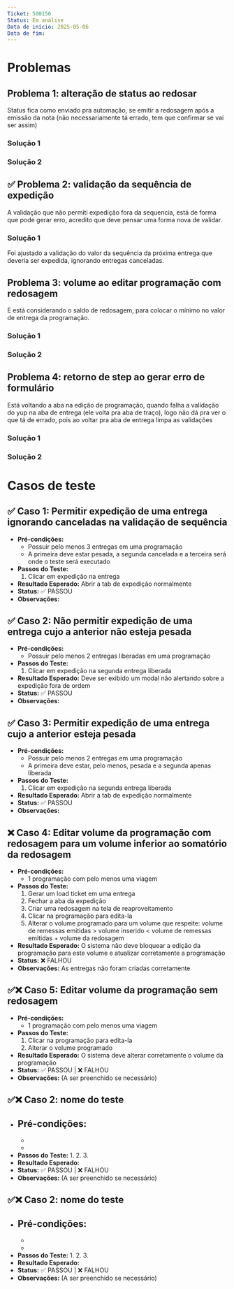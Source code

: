 ```yaml
---
Ticket: 500156
Status: Em análise
Data de início: 2025-05-06
Data de fim:
---
```

# Problemas
## Problema 1: alteração de status ao redosar

Status fica como enviado pra automação, se emitir a redosagem após a emissão da nota (não necessariamente tá errado, tem que confirmar se vai ser assim) 

### Solução 1



### Solução 2


## ✅ Problema 2: validação da sequência de expedição

A validação que não permiti expedição fora da sequencia, está de forma que pode gerar erro, acredito que deve pensar uma forma nova de validar. 

### Solução 1
Foi ajustado a validação do valor da sequência da próxima entrega que deveria ser expedida, ignorando entregas canceladas.

## Problema 3: volume ao editar programação com redosagem

E está considerando o saldo de redosagem, para colocar o mínimo no valor de entrega da programação.

### Solução 1



### Solução 2


## Problema 4: retorno de step ao gerar erro de formulário

Está voltando a aba na edição de programação, quando falha a validação do yup na aba de entrega (ele volta pra aba de traço), logo não dá pra ver o que tá de errado, pois ao voltar pra aba de entrega limpa as validações  

### Solução 1



### Solução 2


# Casos de teste

## ✅ Caso 1: Permitir expedição de uma entrega ignorando canceladas na validação de sequência

- **Pré-condições:**
    - Possuir pelo menos 3 entregas em uma programação
    - A primeira deve estar pesada, a segunda cancelada e a terceira será onde o teste será executado
- **Passos do Teste:**
    1. Clicar em expedição na entrega
- **Resultado Esperado:** Abrir a tab de expedição normalmente
- **Status:** ✅ PASSOU
- **Observações:** 

## ✅ Caso 2: Não permitir expedição de uma entrega cujo a anterior não esteja pesada

- **Pré-condições:**
    - Possuir pelo menos 2 entregas liberadas em uma programação
- **Passos do Teste:**
    1. Clicar em expedição na segunda entrega liberada
- **Resultado Esperado:** Deve ser exibido um modal não alertando sobre a expedição fora de ordem
- **Status:** ✅ PASSOU
- **Observações:** 

## ✅ Caso 3: Permitir expedição de uma entrega cujo a anterior esteja pesada

- **Pré-condições:**
    - Possuir pelo menos 2 entregas em uma programação
    - A primeira deve estar, pelo menos, pesada e a segunda apenas liberada
- **Passos do Teste:**
    1. Clicar em expedição na segunda entrega liberada
- **Resultado Esperado:** Abrir a tab de expedição normalmente
- **Status:** ✅ PASSOU
- **Observações:**

## ❌ Caso 4: Editar volume da programação com redosagem para um volume inferior ao somatório da redosagem

- **Pré-condições:**
    - 1 programação com pelo menos uma viagem
- **Passos do Teste:**
    1. Gerar um load ticket em uma entrega
    2. Fechar a aba da expedição
    3. Criar uma redosagem na tela de reaproveitamento
    4. Clicar na programação para edita-la
    5. Alterar o volume programado para um volume que respeite: volume de remessas emitidas > volume inserido < volume de remessas emitidas + volume da redosagem
- **Resultado Esperado:** O sistema não deve bloquear a edição da programação para este volume e atualizar corretamente a programação
- **Status:** ❌ FALHOU
- **Observações:** As entregas não foram criadas corretamente

## ✅❌ Caso 5: Editar volume da programação sem redosagem

- **Pré-condições:**
    - 1 programação com pelo menos uma viagem
- **Passos do Teste:**
    1. Clicar na programação para edita-la
    2. Alterar o volume programado
- **Resultado Esperado:** O sistema deve alterar corretamente o volume da programação
- **Status:** ✅ PASSOU | ❌ FALHOU
- **Observações:** (A ser preenchido se necessário)

## ✅❌ Caso 2: nome do teste

- **Pré-condições:**
    - 
    - 
    - 
- **Passos do Teste:**
    1. 
    2. 
    3. 
- **Resultado Esperado:** 
- **Status:** ✅ PASSOU | ❌ FALHOU
- **Observações:** (A ser preenchido se necessário)

## ✅❌ Caso 2: nome do teste

- **Pré-condições:**
    - 
    - 
    - 
- **Passos do Teste:**
    1. 
    2. 
    3. 
- **Resultado Esperado:** 
- **Status:** ✅ PASSOU | ❌ FALHOU
- **Observações:** (A ser preenchido se necessário)